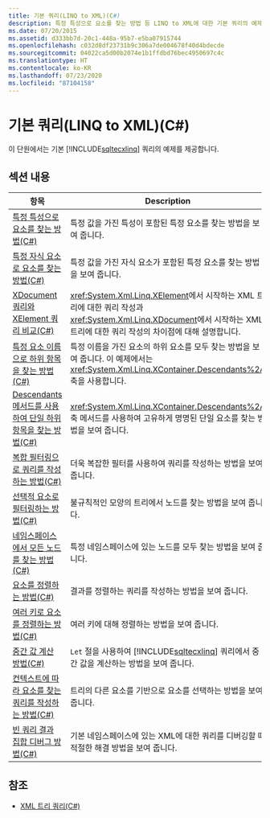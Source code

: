 ```yaml
---
title: 기본 쿼리(LINQ to XML)(C#)
description: 특정 특성으로 요소를 찾는 방법 등 LINQ to XML에 대한 기본 쿼리의 예제를 살펴봅니다.
ms.date: 07/20/2015
ms.assetid: d333bb7d-20c1-448a-95b7-e5ba07915744
ms.openlocfilehash: c032d8df23731b9c306a7de004678f40d4bdecde
ms.sourcegitcommit: 04022ca5d00b2074e1b1ffdbd76bec4950697c4c
ms.translationtype: HT
ms.contentlocale: ko-KR
ms.lasthandoff: 07/23/2020
ms.locfileid: "87104158"
---
```

# <a name="basic-queries-linq-to-xml-c"></a>기본 쿼리(LINQ to XML)(C#)
이 단원에서는 기본 [!INCLUDE[sqltecxlinq](~/includes/sqltecxlinq-md.md)] 쿼리의 예제를 제공합니다.  
  
## <a name="in-this-section"></a>섹션 내용  
  
|항목|Description|  
|-----------|-----------------|  
|[특정 특성으로 요소를 찾는 방법(C#)](./how-to-find-an-element-with-a-specific-attribute.md)|특정 값을 가진 특성이 포함된 특정 요소를 찾는 방법을 보여 줍니다.|
|[특정 자식 요소로 요소를 찾는 방법(C#)](./how-to-find-an-element-with-a-specific-child-element.md)|특정 값을 가진 자식 요소가 포함된 특정 요소를 찾는 방법을 보여 줍니다.|
|[XDocument 쿼리와 XElement 쿼리 비교(C#)](./querying-an-xdocument-vs-querying-an-xelement.md)|<xref:System.Xml.Linq.XElement>에서 시작하는 XML 트리에 대한 쿼리 작성과 <xref:System.Xml.Linq.XDocument>에서 시작하는 XML 트리에 대한 쿼리 작성의 차이점에 대해 설명합니다.|  
|[특정 요소 이름으로 하위 항목을 찾는 방법(C#)](./how-to-find-descendants-with-a-specific-element-name.md)|특정 이름을 가진 요소의 하위 요소를 모두 찾는 방법을 보여 줍니다. 이 예제에서는 <xref:System.Xml.Linq.XContainer.Descendants%2A> 축을 사용합니다.|
|[Descendants 메서드를 사용하여 단일 하위 항목을 찾는 방법(C#)](./how-to-find-a-single-descendant-using-the-descendants-method.md)|<xref:System.Xml.Linq.XContainer.Descendants%2A> 축 메서드를 사용하여 고유하게 명명된 단일 요소를 찾는 방법을 보여 줍니다.|
|[복합 필터링으로 쿼리를 작성하는 방법(C#)](./how-to-write-queries-with-complex-filtering.md)|더욱 복잡한 필터를 사용하여 쿼리를 작성하는 방법을 보여 줍니다.|  
|[선택적 요소로 필터링하는 방법(C#)](./how-to-filter-on-an-optional-element.md)|불규칙적인 모양의 트리에서 노드를 찾는 방법을 보여 줍니다.|
|[네임스페이스에서 모든 노드를 찾는 방법(C#)](./how-to-find-all-nodes-in-a-namespace.md)|특정 네임스페이스에 있는 노드를 모두 찾는 방법을 보여 줍니다.|
|[요소를 정렬하는 방법(C#)](./how-to-sort-elements.md)|결과를 정렬하는 쿼리를 작성하는 방법을 보여 줍니다.|  
|[여러 키로 요소를 정렬하는 방법(C#)](./how-to-sort-elements-on-multiple-keys.md)|여러 키에 대해 정렬하는 방법을 보여 줍니다.|  
|[중간 값 계산 방법(C#)](./how-to-calculate-intermediate-values.md)|`Let` 절을 사용하여 [!INCLUDE[sqltecxlinq](~/includes/sqltecxlinq-md.md)] 쿼리에서 중간 값을 계산하는 방법을 보여 줍니다.|  
|[컨텍스트에 따라 요소를 찾는 쿼리를 작성하는 방법(C#)](./how-to-write-a-query-that-finds-elements-based-on-context.md)|트리의 다른 요소를 기반으로 요소를 선택하는 방법을 보여 줍니다.|  
|[빈 쿼리 결과 집합 디버그 방법(C#)](./how-to-debug-empty-query-results-sets.md)|기본 네임스페이스에 있는 XML에 대한 쿼리를 디버깅할 때 적절한 해결 방법을 보여 줍니다.|  
  
## <a name="see-also"></a>참조

- [XML 트리 쿼리(C#)](how-to-find-an-element-with-a-specific-attribute.md)
